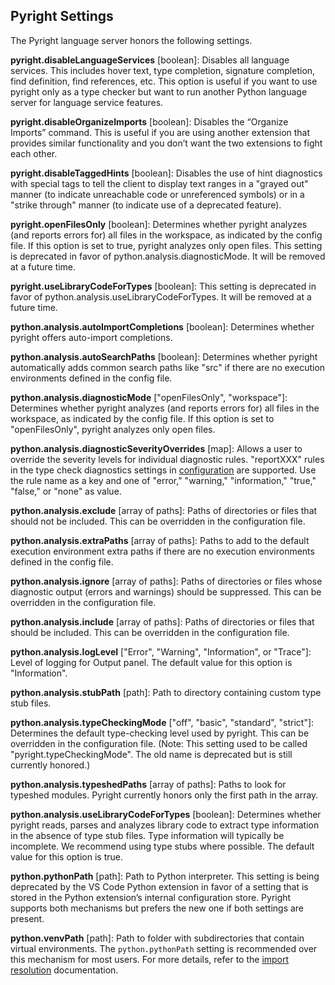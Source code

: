 ## Pyright Settings

The Pyright language server honors the following settings.

**pyright.disableLanguageServices** [boolean]: Disables all language services. This includes hover text, type completion, signature completion, find definition, find references, etc. This option is useful if you want to use pyright only as a type checker but want to run another Python language server for language service features.

**pyright.disableOrganizeImports** [boolean]: Disables the “Organize Imports” command. This is useful if you are using another extension that provides similar functionality and you don’t want the two extensions to fight each other.

**pyright.disableTaggedHints** [boolean]: Disables the use of hint diagnostics with special tags to tell the client to display text ranges in a "grayed out" manner (to indicate unreachable code or unreferenced symbols) or in a "strike through" manner (to indicate use of a deprecated feature).

**pyright.openFilesOnly** [boolean]: Determines whether pyright analyzes (and reports errors for) all files in the workspace, as indicated by the config file. If this option is set to true, pyright analyzes only open files. This setting is deprecated in favor of python.analysis.diagnosticMode. It will be removed at a future time.

**pyright.useLibraryCodeForTypes** [boolean]: This setting is deprecated in favor of python.analysis.useLibraryCodeForTypes. It will be removed at a future time.

**python.analysis.autoImportCompletions** [boolean]: Determines whether pyright offers auto-import completions.

**python.analysis.autoSearchPaths** [boolean]: Determines whether pyright automatically adds common search paths like "src" if there are no execution environments defined in the config file.

**python.analysis.diagnosticMode** ["openFilesOnly", "workspace"]: Determines whether pyright analyzes (and reports errors for) all files in the workspace, as indicated by the config file. If this option is set to "openFilesOnly", pyright analyzes only open files.

**python.analysis.diagnosticSeverityOverrides** [map]: Allows a user to override the severity levels for individual diagnostic rules. "reportXXX" rules in the type check diagnostics settings in [configuration](configuration.md#type-check-diagnostics-settings) are supported. Use the rule name as a key and one of "error," "warning," "information," "true," "false," or "none" as value.

**python.analysis.exclude** [array of paths]: Paths of directories or files that should not be included. This can be overridden in the configuration file.

**python.analysis.extraPaths** [array of paths]: Paths to add to the default execution environment extra paths if there are no execution environments defined in the config file.

**python.analysis.ignore** [array of paths]: Paths of directories or files whose diagnostic output (errors and warnings) should be suppressed. This can be overridden in the configuration file.

**python.analysis.include** [array of paths]: Paths of directories or files that should be included. This can be overridden in the configuration file.

**python.analysis.logLevel** ["Error", "Warning", "Information", or "Trace"]: Level of logging for Output panel. The default value for this option is "Information".

**python.analysis.stubPath** [path]: Path to directory containing custom type stub files.

**python.analysis.typeCheckingMode** ["off", "basic", "standard", "strict"]: Determines the default type-checking level used by pyright. This can be overridden in the configuration file. (Note: This setting used to be called "pyright.typeCheckingMode". The old name is deprecated but is still currently honored.)

**python.analysis.typeshedPaths** [array of paths]: Paths to look for typeshed modules. Pyright currently honors only the first path in the array.

**python.analysis.useLibraryCodeForTypes** [boolean]: Determines whether pyright reads, parses and analyzes library code to extract type information in the absence of type stub files. Type information will typically be incomplete. We recommend using type stubs where possible. The default value for this option is true.

**python.pythonPath** [path]: Path to Python interpreter. This setting is being deprecated by the VS Code Python extension in favor of a setting that is stored in the Python extension’s internal configuration store. Pyright supports both mechanisms but prefers the new one if both settings are present.

**python.venvPath** [path]: Path to folder with subdirectories that contain virtual environments. The `python.pythonPath` setting is recommended over this mechanism for most users. For more details, refer to the [import resolution](import-resolution.md#configuring-your-python-environment) documentation.

